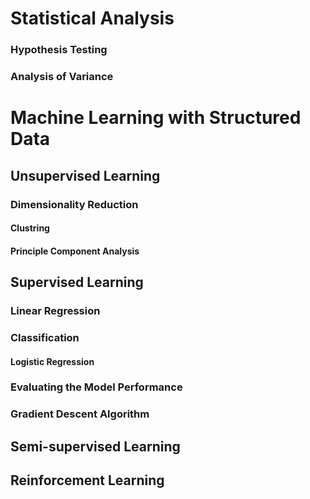 # Statistical Analysis
### Hypothesis Testing
### Analysis of Variance

# Machine Learning with Structured Data

## Unsupervised Learning
### Dimensionality Reduction
#### Clustring
#### Principle Component Analysis
## Supervised Learning
### Linear Regression
### Classification
#### Logistic Regression
### Evaluating the Model Performance
### Gradient Descent Algorithm

## Semi-supervised Learning

## Reinforcement Learning
